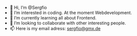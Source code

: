 - 👋 Hi, I’m @Sergfio
- 👀 I’m interested in coding. At the moment Webdevelopment.
- 🌱 I’m currently learning all about Frontend.
- 💞️ I’m looking to collaborate with other interesting people.
- 📫 Here is my email adress: sergfio@gmx.de

<!---
Sergfio/Sergfio is a ✨ special ✨ repository because its `README.md` (this file) appears on your GitHub profile.
You can click the Preview link to take a look at your changes.
--->
